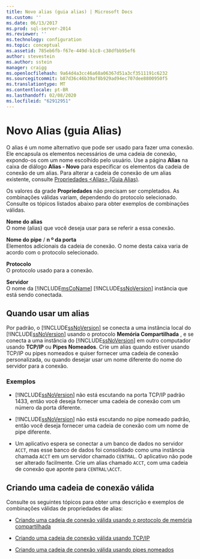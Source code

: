 ```yaml
---
title: Novo alias (guia alias) | Microsoft Docs
ms.custom: ''
ms.date: 06/13/2017
ms.prod: sql-server-2014
ms.reviewer: ''
ms.technology: configuration
ms.topic: conceptual
ms.assetid: 785eb6fb-f67e-449d-b1c8-c38dfbb95ef6
author: stevestein
ms.author: sstein
manager: craigg
ms.openlocfilehash: 9a64d4a3cc46a68a06367d51a3cf3511191c6232
ms.sourcegitcommit: b87d36c46b39af8b929ad94ec707dee8800950f5
ms.translationtype: MT
ms.contentlocale: pt-BR
ms.lasthandoff: 02/08/2020
ms.locfileid: "62912951"
---
```

# <a name="new-alias-alias-tab"></a>Novo Alias (guia Alias)
  O alias é um nome alternativo que pode ser usado para fazer uma conexão. Ele encapsula os elementos necessários de uma cadeia de conexão, expondo-os com um nome escolhido pelo usuário. Use a página **Alias** na caixa de diálogo **Alias - Novo** para especificar os elementos da cadeia de conexão de um alias. Para alterar a cadeia de conexão de um alias existente, consulte [Propriedades &#60;Alias&#62; &#40;Guia Alias&#41;](../../../2014/tools/configuration-manager/alias-properties-alias-tab.md).  
  
 Os valores da grade **Propriedades** não precisam ser completados. As combinações válidas variam, dependendo do protocolo selecionado. Consulte os tópicos listados abaixo para obter exemplos de combinações válidas.  
  
 **Nome do alias**  
 O nome (alias) que você deseja usar para se referir a essa conexão.  
  
 **Nome do pipe** / **n º da porta**  
 Elementos adicionais da cadeia de conexão. O nome desta caixa varia de acordo com o protocolo selecionado.  
  
 **Protocolo**  
 O protocolo usado para a conexão.  
  
 **Servidor**  
 O nome da [!INCLUDE[msCoName](../../includes/msconame-md.md)] [!INCLUDE[ssNoVersion](../../includes/ssnoversion-md.md)] instância que está sendo conectada.  
  
## <a name="when-to-use-an-alias"></a>Quando usar um alias  
 Por padrão, o [!INCLUDE[ssNoVersion](../../includes/ssnoversion-md.md)] se conecta a uma instância local do [!INCLUDE[ssNoVersion](../../includes/ssnoversion-md.md)] usando o protocolo **Memória Compartilhada** , e se conecta a uma instância do [!INCLUDE[ssNoVersion](../../includes/ssnoversion-md.md)] em outro computador usando **TCP/IP** ou **Pipes Nomeados**. Crie um alias quando estiver usando TCP/IP ou pipes nomeados e quiser fornecer uma cadeia de conexão personalizada, ou quando desejar usar um nome diferente do nome do servidor para a conexão.  
  
### <a name="examples"></a>Exemplos  
  
-   
  [!INCLUDE[ssNoVersion](../../includes/ssnoversion-md.md)] não está escutando na porta TCP/IP padrão 1433, então você deseja fornecer uma cadeia de conexão com um número da porta diferente.  
  
-   
  [!INCLUDE[ssNoVersion](../../includes/ssnoversion-md.md)] não está escutando no pipe nomeado padrão, então você deseja fornecer uma cadeia de conexão com um nome de pipe diferente.  
  
-   Um aplicativo espera se conectar a um banco de dados no servidor `ACCT`, mas esse banco de dados foi consolidado como uma instância chamada `ACCT` em um servidor chamado `CENTRAL`. O aplicativo não pode ser alterado facilmente. Crie um alias chamado `ACCT`, com uma cadeia de conexão que aponte para `CENTRAL\ACCT`.  
  
## <a name="creating-a-valid-connection-string"></a>Criando uma cadeia de conexão válida  
 Consulte os seguintes tópicos para obter uma descrição e exemplos de combinações válidas de propriedades de alias:  
  
-   [Criando uma cadeia de conexão válida usando o protocolo de memória compartilhada](../../../2014/tools/configuration-manager/creating-a-valid-connection-string-using-shared-memory-protocol.md)  
  
-   [Criando uma cadeia de conexão válida usando TCP/IP](../../../2014/tools/configuration-manager/creating-a-valid-connection-string-using-tcp-ip.md)  
  
-   [Criando uma cadeia de conexão válida usando pipes nomeados](../../../2014/tools/configuration-manager/creating-a-valid-connection-string-using-named-pipes.md)  
  
  
